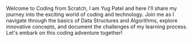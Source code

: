 Welcome to Coding from Scratch, I am Yug Patel and here 
I'll share my journey into the exciting world of coding and 
technology. Join me as I navigate through the basics 
of Data Structures and Algorithms, explore innovative concepts, and document 
the challenges of my learning process. Let's embark on 
this coding adventure together!

